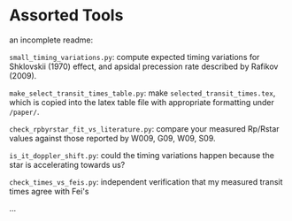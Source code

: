 Assorted Tools
====================

an incomplete readme:

`small_timing_variations.py`: compute expected timing variations for
Shklovskii (1970) effect, and apsidal precession rate described by Rafikov
(2009).

`make_select_transit_times_table.py`: make `selected_transit_times.tex`, which
is copied into the latex table file with appropriate formatting under
`/paper/`.

`check_rpbyrstar_fit_vs_literature.py`: compare your measured Rp/Rstar values
against those reported by W009, G09, W09, S09.

`is_it_doppler_shift.py`: could the timing variations happen because the star
is accelerating towards us?

`check_times_vs_feis.py`: independent verification that my measured transit
times agree with Fei's

...
